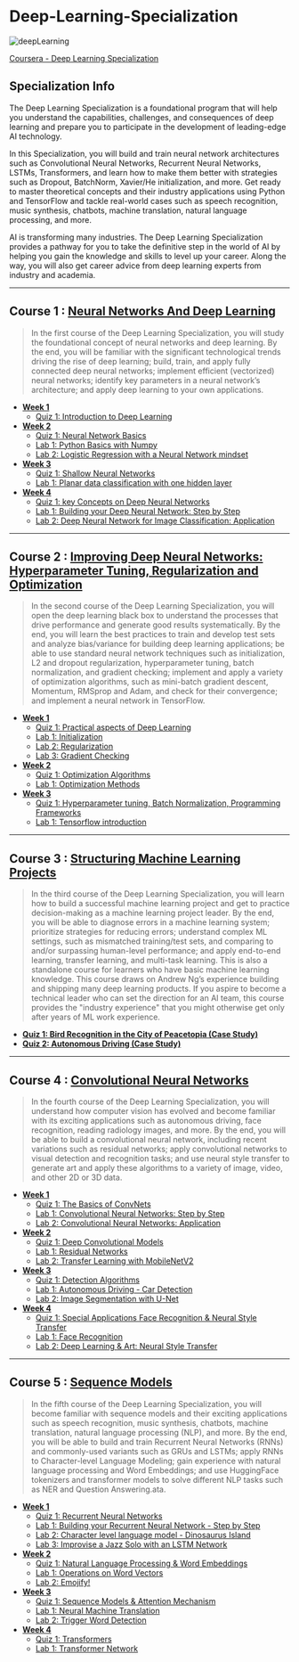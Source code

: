 # Deep-Learning-Specialization
![deepLearning](https://github.com/narima18/Deep-Learning-Specialization/assets/74022076/bb4fcfdd-c262-437d-8805-fc823750e401)

[Coursera - Deep Learning Specialization](https://www.coursera.org/specializations/deep-learning)


## Specialization Info
The Deep Learning Specialization is a foundational program that will help you understand the capabilities, challenges, and consequences of deep learning and prepare you to participate in the development of leading-edge AI technology. 

In this Specialization, you will build and train neural network architectures such as Convolutional Neural Networks, Recurrent Neural Networks, LSTMs, Transformers, and learn how to make them better with strategies such as Dropout, BatchNorm, Xavier/He initialization, and more. Get ready to master theoretical concepts and their industry applications using Python and TensorFlow and tackle real-world cases such as speech recognition, music synthesis, chatbots, machine translation, natural language processing, and more.

AI is transforming many industries. The Deep Learning Specialization provides a pathway for you to take the definitive step in the world of AI by helping you gain the knowledge and skills to level up your career. Along the way, you will also get career advice from deep learning experts from industry and academia.
<hr/>


## Course 1 : [Neural Networks And Deep Learning](https://github.com/narima18/Deep-Learning-Specialization/tree/170e4b1baed0e878777080bc737256ef98ea6bff/Neural%20Networks%20and%20Deep%20Learning)
> In the first course of the Deep Learning Specialization, you will study the foundational concept of neural networks and deep learning. 
> By the end, you will be familiar with the significant technological trends driving the rise of deep learning; build, train, and apply fully connected deep neural networks; implement efficient (vectorized) neural networks; identify key parameters in a neural network’s architecture; and apply deep learning to your own applications.

- [<b> Week 1 </b> ](https://github.com/narima18/Deep-Learning-Specialization/tree/c6e8602c672da371a038f4fb2f0f178c3880708e/Neural%20Networks%20and%20Deep%20Learning/Week%201)
  - [Quiz 1: Introduction to Deep Learning](https://github.com/narima18/Deep-Learning-Specialization/tree/c6e8602c672da371a038f4fb2f0f178c3880708e/Neural%20Networks%20and%20Deep%20Learning/Week%201/Q1%20Introduction%20to%20Deep%20Learning)
- [<b> Week 2 </b> ](https://github.com/narima18/Deep-Learning-Specialization/tree/1d15bb714149cf49b411d537d0c179a8a1cf50a0/Neural%20Networks%20and%20Deep%20Learning/Week%202)
  - [Quiz 1: Neural Network Basics](https://github.com/narima18/Deep-Learning-Specialization/tree/1d15bb714149cf49b411d537d0c179a8a1cf50a0/Neural%20Networks%20and%20Deep%20Learning/Week%202/Q1%20Neural%20Network%20Basics)
  - [Lab 1: Python Basics with Numpy](https://github.com/narima18/Deep-Learning-Specialization/blob/1d15bb714149cf49b411d537d0c179a8a1cf50a0/Neural%20Networks%20and%20Deep%20Learning/Week%202/Python_Basics_with_Numpy.ipynb)
  - [Lab 2: Logistic Regression with a Neural Network mindset](https://github.com/narima18/Deep-Learning-Specialization/blob/1d15bb714149cf49b411d537d0c179a8a1cf50a0/Neural%20Networks%20and%20Deep%20Learning/Week%202/Logistic_Regression_with_a_Neural_Network_mindset.ipynb)
- [<b> Week 3 </b> ](https://github.com/narima18/Deep-Learning-Specialization/tree/5b6bfe2c051014190680b1218cbecb6db8d65d81/Neural%20Networks%20and%20Deep%20Learning/Week%203)
  - [Quiz 1: Shallow Neural Networks](https://github.com/narima18/Deep-Learning-Specialization/tree/5b6bfe2c051014190680b1218cbecb6db8d65d81/Neural%20Networks%20and%20Deep%20Learning/Week%203/Q1%20Shallow%20Neural%20Networks)
  - [Lab 1: Planar data classification with one hidden layer](https://github.com/narima18/Deep-Learning-Specialization/blob/5b6bfe2c051014190680b1218cbecb6db8d65d81/Neural%20Networks%20and%20Deep%20Learning/Week%203/Planar_data_classification_with_one_hidden_layer.ipynb)    
- [<b> Week 4 </b> ](https://github.com/narima18/Deep-Learning-Specialization/tree/5b6bfe2c051014190680b1218cbecb6db8d65d81/Neural%20Networks%20and%20Deep%20Learning/Week%204)
  - [Quiz 1: key Concepts on Deep Neural Networks](https://github.com/narima18/Deep-Learning-Specialization/tree/5b6bfe2c051014190680b1218cbecb6db8d65d81/Neural%20Networks%20and%20Deep%20Learning/Week%204/Q1%20Key%20Concepts%20on%20Deep%20Neural%20Networks)
  - [Lab 1: Building your Deep Neural Network: Step by Step](https://github.com/narima18/Deep-Learning-Specialization/blob/5b6bfe2c051014190680b1218cbecb6db8d65d81/Neural%20Networks%20and%20Deep%20Learning/Week%204/Building_your_Deep_Neural_Network_Step_by_Step.ipynb)
  - [Lab 2: Deep Neural Network for Image Classification: Application](https://github.com/narima18/Deep-Learning-Specialization/blob/5b6bfe2c051014190680b1218cbecb6db8d65d81/Neural%20Networks%20and%20Deep%20Learning/Week%204/Deep%20Neural%20Network%20-%20Application.ipynb)
<hr/>

## Course 2 : [Improving Deep Neural Networks: Hyperparameter Tuning, Regularization and Optimization](https://github.com/narima18/Deep-Learning-Specialization/tree/5fd8f30d5b18effb7f7c9359b2e06a24e0b2db55/Improving%20Deep%20Neural%20Networks%20Hyperparameter%20Tuning%20Regularization%20and%20Optimization)
>In the second course of the Deep Learning Specialization, you will open the deep learning black box to understand the processes that drive performance and generate good results systematically. 
>By the end, you will learn the best practices to train and develop test sets and analyze bias/variance for building deep learning applications; be able to use standard neural network techniques such as initialization, L2 and dropout regularization, hyperparameter tuning, batch normalization, and gradient checking; implement and apply a variety of optimization algorithms, such as mini-batch gradient descent, Momentum, RMSprop and Adam, and check for their convergence; and implement a neural network in TensorFlow.

- [<b> Week 1 </b> ](https://github.com/narima18/Deep-Learning-Specialization/tree/5fd8f30d5b18effb7f7c9359b2e06a24e0b2db55/Improving%20Deep%20Neural%20Networks%20Hyperparameter%20Tuning%20Regularization%20and%20Optimization/Week%201)
  - [Quiz 1: Practical aspects of Deep Learning](https://github.com/narima18/Deep-Learning-Specialization/tree/5fd8f30d5b18effb7f7c9359b2e06a24e0b2db55/Improving%20Deep%20Neural%20Networks%20Hyperparameter%20Tuning%20Regularization%20and%20Optimization/Week%201/Q1%20Practical%20aspects%20of%20Deep%20Learning)
  - [Lab 1: Initialization](https://github.com/narima18/Deep-Learning-Specialization/blob/5fd8f30d5b18effb7f7c9359b2e06a24e0b2db55/Improving%20Deep%20Neural%20Networks%20Hyperparameter%20Tuning%20Regularization%20and%20Optimization/Week%201/Initialization.ipynb)
  - [Lab 2: Regularization](https://github.com/narima18/Deep-Learning-Specialization/blob/5fd8f30d5b18effb7f7c9359b2e06a24e0b2db55/Improving%20Deep%20Neural%20Networks%20Hyperparameter%20Tuning%20Regularization%20and%20Optimization/Week%201/Regularization.ipynb) 
  - [Lab 3: Gradient Checking](https://github.com/narima18/Deep-Learning-Specialization/blob/5fd8f30d5b18effb7f7c9359b2e06a24e0b2db55/Improving%20Deep%20Neural%20Networks%20Hyperparameter%20Tuning%20Regularization%20and%20Optimization/Week%201/Gradient_Checking.ipynb)
- [<b> Week 2 </b> ](https://github.com/narima18/Deep-Learning-Specialization/tree/5fd8f30d5b18effb7f7c9359b2e06a24e0b2db55/Improving%20Deep%20Neural%20Networks%20Hyperparameter%20Tuning%20Regularization%20and%20Optimization/Week%202)
  - [Quiz 1: Optimization Algorithms](https://github.com/narima18/Deep-Learning-Specialization/tree/5fd8f30d5b18effb7f7c9359b2e06a24e0b2db55/Improving%20Deep%20Neural%20Networks%20Hyperparameter%20Tuning%20Regularization%20and%20Optimization/Week%202/Q1%20Optimization%20Algorithms)
  - [Lab 1: Optimization Methods](https://github.com/narima18/Deep-Learning-Specialization/blob/5fd8f30d5b18effb7f7c9359b2e06a24e0b2db55/Improving%20Deep%20Neural%20Networks%20Hyperparameter%20Tuning%20Regularization%20and%20Optimization/Week%202/Optimization_methods.ipynb)
- [<b> Week 3 </b> ](https://github.com/narima18/Deep-Learning-Specialization/tree/5fd8f30d5b18effb7f7c9359b2e06a24e0b2db55/Improving%20Deep%20Neural%20Networks%20Hyperparameter%20Tuning%20Regularization%20and%20Optimization/Week%203)
  - [Quiz 1: Hyperparameter tuning, Batch Normalization, Programming Frameworks](https://github.com/narima18/Deep-Learning-Specialization/tree/a657fb6567b07e33534fc6392101cf8b94fbaf9c/Improving%20Deep%20Neural%20Networks%20Hyperparameter%20Tuning%20Regularization%20and%20Optimization/Week%203/Q1%20Hyperparameter%20tuning%2C%20Batch%20Normalization%2C%20Programming%20Frameworks)
  - [Lab 1: Tensorflow introduction](https://github.com/narima18/Deep-Learning-Specialization/blob/5fd8f30d5b18effb7f7c9359b2e06a24e0b2db55/Improving%20Deep%20Neural%20Networks%20Hyperparameter%20Tuning%20Regularization%20and%20Optimization/Week%203/Tensorflow_introduction.ipynb)
<hr/>

## Course 3 : [Structuring Machine Learning Projects](https://github.com/narima18/Deep-Learning-Specialization/tree/a657fb6567b07e33534fc6392101cf8b94fbaf9c/Structuring%20Machine%20Learning%20Projects)
>In the third course of the Deep Learning Specialization, you will learn how to build a successful machine learning project and get to practice decision-making as a machine learning project leader. 
>By the end, you will be able to diagnose errors in a machine learning system; prioritize strategies for reducing errors; understand complex ML settings, such as mismatched training/test sets, and comparing to and/or surpassing human-level performance; and apply end-to-end learning, transfer learning, and multi-task learning.
>This is also a standalone course for learners who have basic machine learning knowledge. This course draws on Andrew Ng’s experience building and shipping many deep learning products. If you aspire to become a technical leader who can set the direction for an AI team, this course provides the "industry experience" that you might otherwise get only after years of ML work experience.

- [<b> Quiz 1: Bird Recognition in the City of Peacetopia (Case Study) </b> ](https://github.com/narima18/Deep-Learning-Specialization/tree/a657fb6567b07e33534fc6392101cf8b94fbaf9c/Structuring%20Machine%20Learning%20Projects/Bird%20Recognition%20in%20the%20City%20of%20Peacetopia%20(Case%20Study))
- [<b> Quiz 2: Autonomous Driving (Case Study) </b> ](https://github.com/narima18/Deep-Learning-Specialization/tree/a657fb6567b07e33534fc6392101cf8b94fbaf9c/Structuring%20Machine%20Learning%20Projects/Autonomous%20Driving%20(Case%20Study))
<hr/>

## Course 4 : [Convolutional Neural Networks](https://github.com/narima18/Deep-Learning-Specialization/tree/ed05150a8e6215f9d133068eb6e512fd0f763736/Convolutional%20Neural%20Networks)
>In the fourth course of the Deep Learning Specialization, you will understand how computer vision has evolved and become familiar with its exciting applications such as autonomous driving, face recognition, reading radiology images, and more.
>By the end, you will be able to build a convolutional neural network, including recent variations such as residual networks; apply convolutional networks to visual detection and recognition tasks; and use neural style transfer to generate art and apply these algorithms to a variety of image, video, and other 2D or 3D data. 

- [<b> Week 1 </b> ](https://github.com/narima18/Deep-Learning-Specialization/tree/ed05150a8e6215f9d133068eb6e512fd0f763736/Convolutional%20Neural%20Networks/Week%201)
  - [Quiz 1: The Basics of ConvNets](https://github.com/narima18/Deep-Learning-Specialization/tree/ed05150a8e6215f9d133068eb6e512fd0f763736/Convolutional%20Neural%20Networks/Week%201/The%20Basics%20of%20ConvNets)
  - [Lab 1: Convolutional Neural Networks: Step by Step](https://github.com/narima18/Deep-Learning-Specialization/blob/ed05150a8e6215f9d133068eb6e512fd0f763736/Convolutional%20Neural%20Networks/Week%201/Convolution_model_Step_by_Step_v1.ipynb)
  - [Lab 2: Convolutional Neural Networks: Application](https://github.com/narima18/Deep-Learning-Specialization/blob/ed05150a8e6215f9d133068eb6e512fd0f763736/Convolutional%20Neural%20Networks/Week%201/Convolution_model_Application.ipynb)
- [<b> Week 2 </b> ](https://github.com/narima18/Deep-Learning-Specialization/tree/ed05150a8e6215f9d133068eb6e512fd0f763736/Convolutional%20Neural%20Networks/Week%202)
  - [Quiz 1: Deep Convolutional Models](https://github.com/narima18/Deep-Learning-Specialization/tree/ed05150a8e6215f9d133068eb6e512fd0f763736/Convolutional%20Neural%20Networks/Week%202/Deep%20Convolutional%20Models)
  - [Lab 1: Residual Networks](https://github.com/narima18/Deep-Learning-Specialization/blob/ed05150a8e6215f9d133068eb6e512fd0f763736/Convolutional%20Neural%20Networks/Week%202/Residual_Networks.ipynb)
  - [Lab 2: Transfer Learning with MobileNetV2](https://github.com/narima18/Deep-Learning-Specialization/blob/ed05150a8e6215f9d133068eb6e512fd0f763736/Convolutional%20Neural%20Networks/Week%202/Transfer_learning_with_MobileNet_v1.ipynb)
- [<b> Week 3 </b> ](https://github.com/narima18/Deep-Learning-Specialization/tree/c84092aee7b83ea42556846deeb334c842d37a5a/Convolutional%20Neural%20Networks/Week%203)
  - [Quiz 1: Detection Algorithms](https://github.com/narima18/Deep-Learning-Specialization/tree/c84092aee7b83ea42556846deeb334c842d37a5a/Convolutional%20Neural%20Networks/Week%203/Detection%20Algorithms)
  - [Lab 1: Autonomous Driving - Car Detection](https://github.com/narima18/Deep-Learning-Specialization/blob/c84092aee7b83ea42556846deeb334c842d37a5a/Convolutional%20Neural%20Networks/Week%203/Autonomous_driving_application_Car_detection.ipynb)
  - [Lab 2: Image Segmentation with U-Net](https://github.com/narima18/Deep-Learning-Specialization/blob/c84092aee7b83ea42556846deeb334c842d37a5a/Convolutional%20Neural%20Networks/Week%203/Image_segmentation_Unet_v2.ipynb)
- [<b> Week 4 </b> ](https://github.com/narima18/Deep-Learning-Specialization/tree/c84092aee7b83ea42556846deeb334c842d37a5a/Convolutional%20Neural%20Networks/Week%204)
  - [Quiz 1: Special Applications Face Recognition & Neural Style Transfer](https://github.com/narima18/Deep-Learning-Specialization/tree/c84092aee7b83ea42556846deeb334c842d37a5a/Convolutional%20Neural%20Networks/Week%204/Special%20Applications%20Face%20Recognition%20%26%20Neural%20Style%20Transfer)
  - [Lab 1: Face Recognition](https://github.com/narima18/Deep-Learning-Specialization/blob/c84092aee7b83ea42556846deeb334c842d37a5a/Convolutional%20Neural%20Networks/Week%204/Face_Recognition.ipynb)
  - [Lab 2: Deep Learning & Art: Neural Style Transfer](https://github.com/narima18/Deep-Learning-Specialization/blob/c84092aee7b83ea42556846deeb334c842d37a5a/Convolutional%20Neural%20Networks/Week%204/Art_Generation_with_Neural_Style_Transfer.ipynb)
<hr/>

## Course 5 : [Sequence Models](https://github.com/narima18/Deep-Learning-Specialization/tree/6912831e16fb1a904e3923cebc5fcade5f7dc1a7/Sequence%20Models)
>In the fifth course of the Deep Learning Specialization, you will become familiar with sequence models and their exciting applications such as speech recognition, music synthesis, chatbots, machine translation, natural language processing (NLP), and more. 
>By the end, you will be able to build and train Recurrent Neural Networks (RNNs) and commonly-used variants such as GRUs and LSTMs; apply RNNs to Character-level Language Modeling; gain experience with natural language processing and Word Embeddings; and use HuggingFace tokenizers and transformer models to solve different NLP tasks such as NER and Question Answering.ata. 

- [<b> Week 1 </b> ](https://github.com/narima18/Deep-Learning-Specialization/tree/6912831e16fb1a904e3923cebc5fcade5f7dc1a7/Sequence%20Models/Week%201)
  - [Quiz 1: Recurrent Neural Networks](https://github.com/narima18/Deep-Learning-Specialization/tree/6912831e16fb1a904e3923cebc5fcade5f7dc1a7/Sequence%20Models/Week%201/Recurrent%20Neural%20Networks)
  - [Lab 1: Building your Recurrent Neural Network - Step by Step](https://github.com/narima18/Deep-Learning-Specialization/blob/6912831e16fb1a904e3923cebc5fcade5f7dc1a7/Sequence%20Models/Week%201/Building_a_Recurrent_Neural_Network_Step_by_Step.ipynb)
  - [Lab 2: Character level language model - Dinosaurus Island](https://github.com/narima18/Deep-Learning-Specialization/blob/6912831e16fb1a904e3923cebc5fcade5f7dc1a7/Sequence%20Models/Week%201/Dinosaurus_Island_Character_level_language_model.ipynb)
  - [Lab 3: Improvise a Jazz Solo with an LSTM Network](https://github.com/narima18/Deep-Learning-Specialization/blob/6912831e16fb1a904e3923cebc5fcade5f7dc1a7/Sequence%20Models/Week%201/Improvise_a_Jazz_Solo_with_an_LSTM_Network_v4.ipynb)
- [<b> Week 2 </b> ](https://github.com/narima18/Deep-Learning-Specialization/tree/4236bc438726490878c18afb866e3d25b4027fd4/Sequence%20Models/Week%202)
  - [Quiz 1: Natural Language Processing & Word Embeddings](https://github.com/narima18/Deep-Learning-Specialization/tree/4236bc438726490878c18afb866e3d25b4027fd4/Sequence%20Models/Week%202/Natural%20Language%20Processing%20%26%20Word%20Embeddings)
  - [Lab 1: Operations on Word Vectors](https://github.com/narima18/Deep-Learning-Specialization/blob/4236bc438726490878c18afb866e3d25b4027fd4/Sequence%20Models/Week%202/Operations_on_word_vectors_v2a.ipynb)
  - [Lab 2: Emojify!](https://github.com/narima18/Deep-Learning-Specialization/blob/4236bc438726490878c18afb866e3d25b4027fd4/Sequence%20Models/Week%202/Emoji_v3a.ipynb)
- [<b> Week 3 </b> ](https://github.com/narima18/Deep-Learning-Specialization/tree/4236bc438726490878c18afb866e3d25b4027fd4/Sequence%20Models/Week%203)
  - [Quiz 1: Sequence Models & Attention Mechanism](https://github.com/narima18/Deep-Learning-Specialization/tree/4236bc438726490878c18afb866e3d25b4027fd4/Sequence%20Models/Week%203/Sequence%20Models%20%26%20Attention%20Mechanism)
  - [Lab 1: Neural Machine Translation](https://github.com/narima18/Deep-Learning-Specialization/blob/4236bc438726490878c18afb866e3d25b4027fd4/Sequence%20Models/Week%203/Neural_machine_translation_with_attention_v4a.ipynb)
  - [Lab 2: Trigger Word Detection](https://github.com/narima18/Deep-Learning-Specialization/blob/4236bc438726490878c18afb866e3d25b4027fd4/Sequence%20Models/Week%203/Trigger_word_detection_v2a.ipynb)
- [<b> Week 4 </b> ](https://github.com/narima18/Deep-Learning-Specialization/tree/622d2218cff8b517ce90c045c983ba54b1f73c61/Sequence%20Models/Week%204)
  - [Quiz 1: Transformers](https://github.com/narima18/Deep-Learning-Specialization/tree/622d2218cff8b517ce90c045c983ba54b1f73c61/Sequence%20Models/Week%204/Transformers)
  - [Lab 1: Transformer Network](https://github.com/narima18/Deep-Learning-Specialization/blob/622d2218cff8b517ce90c045c983ba54b1f73c61/Sequence%20Models/Week%204/C5_W4_A1_Transformer_Subclass_v1.ipynb)

